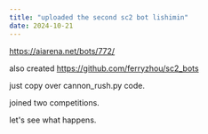 ```yaml
---
title: "uploaded the second sc2 bot lishimin"
date: 2024-10-21
---
```


<a href="https://aiarena.net/bots/772/">https://aiarena.net/bots/772/</a>

also created <a href="https://github.com/ferryzhou/sc2_bots">https://github.com/ferryzhou/sc2_bots</a>

just copy over cannon_rush.py code.

joined two competitions.

let's see what happens.
